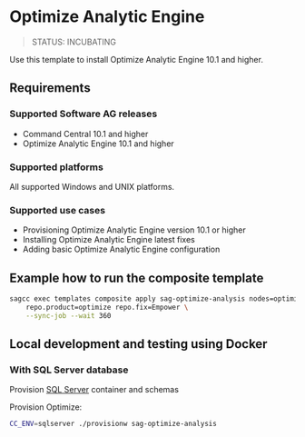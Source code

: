 <!-- Copyright 2013 - 2018 Software AG, Darmstadt, Germany and/or its licensors

   SPDX-License-Identifier: Apache-2.0

    Licensed under the Apache License, Version 2.0 (the "License");
    you may not use this file except in compliance with the License.
    You may obtain a copy of the License at

        http://www.apache.org/licenses/LICENSE-2.0

    Unless required by applicable law or agreed to in writing, software
    distributed under the License is distributed on an "AS IS" BASIS,
     WITHOUT WARRANTIES OR CONDITIONS OF ANY KIND, either express or implied.
     See the License for the specific language governing permissions and

     limitations under the License.                                                  

-->

# Optimize Analytic Engine

> STATUS: INCUBATING

Use this template to install Optimize Analytic Engine 10.1 and higher.

## Requirements

### Supported Software AG releases

* Command Central 10.1 and higher
* Optimize Analytic Engine 10.1 and higher

### Supported platforms

All supported Windows and UNIX platforms.

### Supported use cases

* Provisioning Optimize Analytic Engine version 10.1 or higher
* Installing Optimize Analytic Engine latest fixes
* Adding basic Optimize Analytic Engine configuration

## Example how to run the composite template

```bash
sagcc exec templates composite apply sag-optimize-analysis nodes=optimize \
    repo.product=optimize repo.fix=Empower \
    --sync-job --wait 360
```

## Local development and testing using Docker

### With SQL Server database

Provision [SQL Server](../sag-db-sqlserver) container and schemas

Provision Optimize:

```bash
CC_ENV=sqlserver ./provisionw sag-optimize-analysis
```

